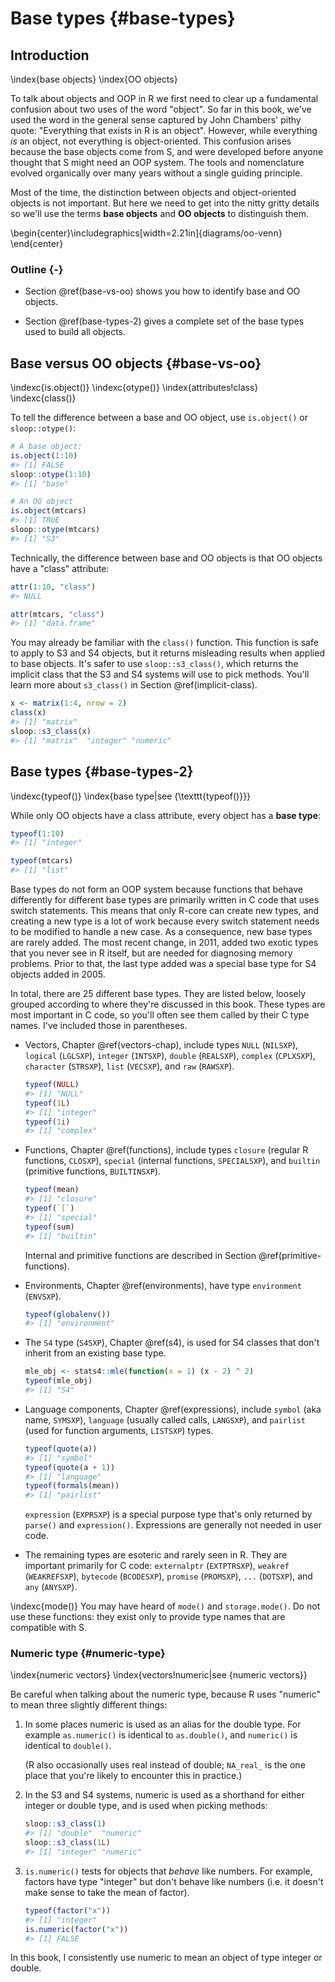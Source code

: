# Base types {#base-types}

## Introduction
\index{base objects}
\index{OO objects}



To talk about objects and OOP in R we first need to clear up a fundamental confusion about two uses of the word "object". So far in this book, we've used the word in the general sense captured by John Chambers' pithy quote: "Everything that exists in R is an object". However, while everything _is_ an object, not everything is object-oriented. This confusion arises because the base objects come from S, and were developed before anyone thought that S might need an OOP system. The tools and nomenclature evolved organically over many years without a single guiding principle.

Most of the time, the distinction between objects and object-oriented objects is not important. But here we need to get into the nitty gritty details so we'll use the terms __base objects__ and __OO objects__ to distinguish them.


\begin{center}\includegraphics[width=2.21in]{diagrams/oo-venn} \end{center}

### Outline {-} 

* Section \@ref(base-vs-oo) shows you how to identify base and OO objects.

* Section \@ref(base-types-2) gives a complete set of the base types used to build all objects.

## Base versus OO objects {#base-vs-oo}
\indexc{is.object()}
\indexc{otype()}
\index{attributes!class}
\indexc{class()}

To tell the difference between a base and OO object, use `is.object()` or `sloop::otype()`:


```r
# A base object:
is.object(1:10)
#> [1] FALSE
sloop::otype(1:10)
#> [1] "base"

# An OO object
is.object(mtcars)
#> [1] TRUE
sloop::otype(mtcars)
#> [1] "S3"
```

Technically, the difference between base and OO objects is that OO objects have a "class" attribute:


```r
attr(1:10, "class")
#> NULL

attr(mtcars, "class")
#> [1] "data.frame"
```

You may already be familiar with the `class()` function. This function is safe to apply to S3 and S4 objects, but it returns misleading results when applied to base objects. It's safer to use `sloop::s3_class()`, which returns the implicit class that the S3 and S4 systems will use to pick methods. You'll learn more about `s3_class()` in Section \@ref(implicit-class).


```r
x <- matrix(1:4, nrow = 2)
class(x)
#> [1] "matrix"
sloop::s3_class(x)
#> [1] "matrix"  "integer" "numeric"
```

## Base types {#base-types-2}
\indexc{typeof()}
\index{base type|see {\texttt{typeof()}}}

While only OO objects have a class attribute, every object has a __base type__:


```r
typeof(1:10)
#> [1] "integer"

typeof(mtcars)
#> [1] "list"
```

Base types do not form an OOP system because functions that behave differently for different base types are primarily written in C code that uses switch statements. This means that only R-core can create new types, and creating a new type is a lot of work because every switch statement needs to be modified to handle a new case. As a consequence, new base types are rarely added. The most recent change, in 2011, added two exotic types that you never see in R itself, but are needed for diagnosing memory problems. Prior to that, the last type added was a special base type for S4 objects added in 2005.

<!-- 
https://github.com/wch/r-source/blob/f5bb85782509ddadbcec94ab7648886c2d008bda/src/main/util.c#L185-L211-->

In total, there are 25 different base types. They are listed below, loosely grouped according to where they're discussed in this book. These types are most important in C code, so you'll often see them called by their C type names. I've included those in parentheses.

*   Vectors, Chapter \@ref(vectors-chap), include types `NULL` (`NILSXP`), 
    `logical` (`LGLSXP`), `integer` (`INTSXP`), `double` (`REALSXP`), `complex`
    (`CPLXSXP`), `character` (`STRSXP`), `list` (`VECSXP`), and `raw` (`RAWSXP`).
    
    
    ```r
    typeof(NULL)
    #> [1] "NULL"
    typeof(1L)
    #> [1] "integer"
    typeof(1i)
    #> [1] "complex"
    ```

*   Functions, Chapter \@ref(functions), include types `closure` (regular R 
    functions, `CLOSXP`), `special` (internal functions, `SPECIALSXP`), and 
    `builtin` (primitive functions, `BUILTINSXP`).
    
    
    ```r
    typeof(mean)
    #> [1] "closure"
    typeof(`[`)
    #> [1] "special"
    typeof(sum)    
    #> [1] "builtin"
    ```
    
    Internal and primitive functions are described in Section 
    \@ref(primitive-functions).

*   Environments, Chapter \@ref(environments), have type `environment` 
    (`ENVSXP`).

    
    ```r
    typeof(globalenv())
    #> [1] "environment"
    ```

*   The `S4` type (`S4SXP`), Chapter \@ref(s4), is used for S4 classes that 
    don't inherit from an existing base type.
   
    
    ```r
    mle_obj <- stats4::mle(function(x = 1) (x - 2) ^ 2)
    typeof(mle_obj)
    #> [1] "S4"
    ```

*   Language components, Chapter \@ref(expressions), include `symbol` (aka 
    name, `SYMSXP`), `language` (usually called calls, `LANGSXP`), and 
    `pairlist` (used for function arguments, `LISTSXP`) types.

    
    ```r
    typeof(quote(a))
    #> [1] "symbol"
    typeof(quote(a + 1))
    #> [1] "language"
    typeof(formals(mean))
    #> [1] "pairlist"
    ```
 
    `expression` (`EXPRSXP`) is a special purpose type that's only returned by
    `parse()` and `expression()`. Expressions are generally not needed in user 
    code.
 
*   The remaining types are esoteric and rarely seen in R. They are important 
    primarily for C code: `externalptr` (`EXTPTRSXP`), `weakref` (`WEAKREFSXP`), 
    `bytecode` (`BCODESXP`), `promise` (`PROMSXP`), `...` (`DOTSXP`), and 
    `any` (`ANYSXP`).

\indexc{mode()}
You may have heard of `mode()` and `storage.mode()`. Do not use these functions: they exist only to provide type names that are compatible with S. 

### Numeric type {#numeric-type}
\index{numeric vectors}
\index{vectors!numeric|see {numeric vectors}}

Be careful when talking about the numeric type, because R uses "numeric" to mean three slightly different things:

1.  In some places numeric is used as an alias for the double type. For 
    example `as.numeric()` is identical to `as.double()`, and `numeric()` is
    identical to `double()`.
    
    (R also occasionally uses real instead of double; `NA_real_` is the one 
    place that you're likely to encounter this in practice.)
    
1.  In the S3 and S4 systems, numeric is used as a shorthand for either 
    integer or double type, and is used when picking methods:

    
    ```r
    sloop::s3_class(1)
    #> [1] "double"  "numeric"
    sloop::s3_class(1L)
    #> [1] "integer" "numeric"
    ```

1.  `is.numeric()` tests for objects that _behave_ like numbers. For example, 
    factors have type "integer" but don't behave like numbers (i.e. it doesn't
    make sense to take the mean of factor).

    
    ```r
    typeof(factor("x"))
    #> [1] "integer"
    is.numeric(factor("x"))
    #> [1] FALSE
    ```

In this book, I consistently use numeric to mean an object of type integer or double.
